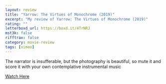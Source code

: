 ```yaml
---
layout: review
title: "Yarrow: The Virtues of Monochrome (2019)"
excerpt: "My review of Yarrow: The Virtues of Monochrome (2019)"
rating: ""
letterboxd_url: https://boxd.it/4TrNRJ
mst3k: false
rifftrax: false
category: movie-review
tags: [vimeo]
---
```


The narrator is insufferable, but the photography is beautiful, so mute it and score it with your own contemplative instrumental music

<a href="https://vimeo.com/345546845">Watch Here</a>
